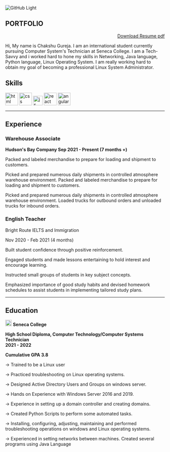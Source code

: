![GitHub Light](https://github.com/github-light.png#gh-dark-mode-only)
##  PORTFOLIO  
<p align='right'>  <a href="https://drive.google.com/file/d/1NVxnDuqgHnaMfylK_bXi5NgG5WX8-7Jy/view?usp=sharing">Download Resume pdf </a></p>
Hi, My name is Chakshu Gureja. I am an international student currently pursuing Computer System's Technician at Seneca College. I am a Tech-Savvy and i worked hard to hone my skills in Networking, Java language, Python language, Linux Operating System. I am really working hard to obtain my goal of becoming a professional Linux System Administrator. 


## Skills

<p align='left'>
  
  <img src="https://upload.wikimedia.org/wikipedia/commons/thumb/b/b0/NewTux.svg/1200px-NewTux.svg.png" alt="html" width="40" height="40">
  <img src='https://upload.wikimedia.org/wikipedia/commons/c/c0/Azure.png' alt="css" width="40" height="40">
  <img src='https://upload.wikimedia.org/wikipedia/commons/thumb/9/93/Amazon_Web_Services_Logo.svg/768px-Amazon_Web_Services_Logo.svg.png?20170912170050' height='30' width='auto' alt="js">
   <img src="https://upload.wikimedia.org/wikipedia/commons/d/dc/Javascript-shield.png" alt="react" width="auto" height="40"/>
   <img src="https://i0.wp.com/learn.onemonth.com/wp-content/uploads/2019/07/image2-1.png?fit=600%2C315&ssl=1" alt="angular" width="40" height="40"/>
</p>

--- 

## Experience

### Warehouse Associate

<b> Hudson's Bay Company 
Sep 2021 - Present (7 months +) </b>

Packed and labeled merchandise to prepare for loading and shipment to customers.

Picked and prepared numerous daily shipments in controlled atmosphere warehouse environment. Packed and labeled merchandise to prepare for loading and shipment to 
customers.

Picked and prepared numerous daily shipments in controlled atmosphere warehouse environment. Loaded trucks for outbound orders and unloaded trucks for inbound orders.

### English Teacher

Bright Route IELTS and Immigration

Nov 2020 - Feb 2021 (4 months)

Built student confidence through positive reinforcement.

Engaged students and made lessons entertaining to hold interest and encourage learning.

Instructed small groups of students in key subject concepts.

Emphasized importance of good study habits and devised homework schedules to assist students in implementing tailored study plans.


---

## Education
<p align='left'>
<img src="https://res.cloudinary.com/crunchbase-production/image/upload/c_lpad,f_auto,q_auto:eco,dpr_1/tl1pb3qhlkjxqyyartnz" alt="html" width="20" height="20"> <b> Seneca College </b> <br>

<p><b> High School Diploma, Computer Technology/Computer Systems Technician <br>
2021 - 2022 <br> </b></p>

<p><b> Cumulative GPA 3.8 <br></b></p>
  
-> Trained to be a Linux user <br>

-> Practiced troubleshooting on Linux operating systems. <br>

-> Designed Active Directory Users and Groups on windows server. <br>

-> Hands on Experience with Windows Server 2016 and 2019.<br>

-> Experience in setting up a domain controller and creating domains. <br>

-> Created Python Scripts to perform some automated tasks. <br>

-> Installing, configuring, adjusting, maintaining and performed troubleshooting operations on windows and Linux operating systems.<br>

-> Experienced in setting networks between machines. Created several programs using Java Language <br>
  


 


